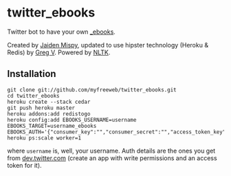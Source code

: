 # twitter_ebooks

Twitter bot to have your own [_ebooks](https://twitter.com/#!/horse_ebooks).

Created by [Jaiden Mispy](https://github.com/mispy), updated to use hipster technology (Heroku & Redis) by [Greg V](https://github.com/myfreeweb). Powered by [NLTK](http://www.nltk.org/).

## Installation

```shell
git clone git://github.com/myfreeweb/twitter_ebooks.git
cd twitter_ebooks
heroku create --stack cedar
git push heroku master
heroku addons:add redistogo
heroku config:add EBOOKS_USERNAME=username EBOOKS_TARGET=username_ebooks EBOOKS_AUTH='{"consumer_key":"","consumer_secret":"","access_token_key":"","access_token_secret":""}'
heroku ps:scale worker=1
```

where `username` is, well, your username. Auth details are the ones you get from [dev.twitter.com](https://dev.twitter.com) (create an app with write permissions and an access token for it).